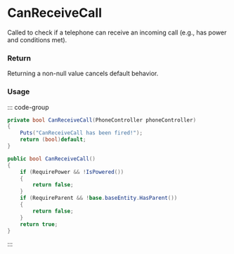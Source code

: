# CanReceiveCall
<Badge type="info" text="Phone"/><Badge type="danger" text="Carbon Compatible"/><Badge type="warning" text="Oxide Compatible"/>
Called to check if a telephone can receive an incoming call (e.g., has power and conditions met).

### Return
Returning a non-null value cancels default behavior.

### Usage
::: code-group
```csharp [Example]
private bool CanReceiveCall(PhoneController phoneController)
{
	Puts("CanReceiveCall has been fired!");
	return (bool)default;
}
```
```csharp [Source — Assembly-CSharp @ PhoneController]
public bool CanReceiveCall()
{
	if (RequirePower && !IsPowered())
	{
		return false;
	}
	if (RequireParent && !base.baseEntity.HasParent())
	{
		return false;
	}
	return true;
}

```
:::
